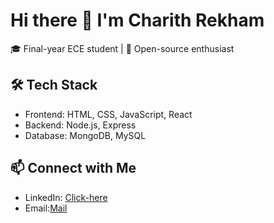 # Hi there 👋 I'm Charith Rekham

🎓 Final-year ECE student  | 🚀 Open-source enthusiast

## 🛠️ Tech Stack
- Frontend: HTML, CSS, JavaScript, React
- Backend: Node.js, Express
- Database: MongoDB, MySQL

## 📫 Connect with Me
- LinkedIn: [Click-here](www.linkedin.com/in/charith-rekham-83b295301)
- Email:[Mail](charithrekham7@gmail.com)
